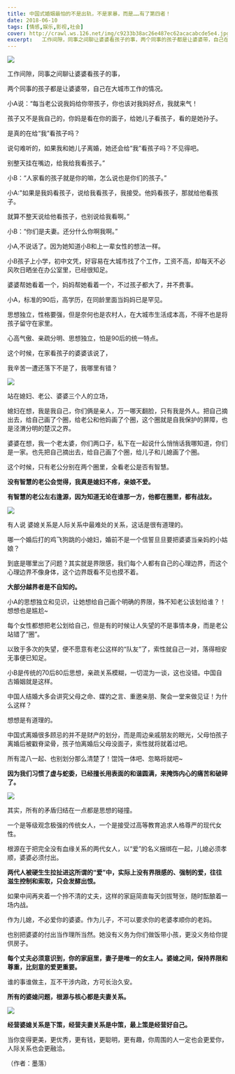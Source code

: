 ```yaml
---
title: 中国式婚姻最怕的不是出轨，不是家暴，而是……有了第四者！
date: 2018-06-10
tags: [情感,娱乐,影视,社会]
cover: http://crawl.ws.126.net/img/c9233b38ac26e487ec62acacabcde5e4.jpg
excerpt:   工作间隙，同事之间聊让婆婆看孩子的事，两个同事的孩子都是让婆婆带，自己在大城市工作的情况。
---
```

![](http://crawl.ws.126.net/img/c9233b38ac26e487ec62acacabcde5e4.jpg)  

工作间隙，同事之间聊让婆婆看孩子的事，

两个同事的孩子都是让婆婆带，自己在大城市工作的情况。

小A说：“每当老公说我妈给你带孩子，你也该对我妈好点，我就来气！

孩子又不是我自己的，你妈是看在你的面子，给她儿子看孩子，看的是她孙子。

是真的在给“我”看孩子吗？

说句难听的，如果我和她儿子离婚，她还会给“我”看孩子吗？不见得吧。

别整天挂在嘴边，给我给我看孩子。”

小B：“人家看的孩子就是你的嘛，怎么说也是你们的孩子。”

小A:"如果是我妈看孩子，说给我看孩子，我接受。他妈看孩子，那就给他看孩子。

就算不整天说给他看孩子，也别说给我看啊。”

小B：“你们是夫妻。还分什么你啊我啊。”

小A,不说话了。因为她知道小B和上一辈女性的想法一样。

小B孩子上小学，初中文凭，好容易在大城市找了个工作，工资不高，却每天不必风吹日晒坐在办公室里，已经很知足。

婆婆帮她看着一个，妈妈帮她看着一个，不过孩子都大了，并不费事。

小A，标准的90后，高学历，在同龄里面当妈妈已是罕见。

思想独立，性格要强，但是奈何也是农村人，在大城市生活成本高，不得不也是将孩子留守在家里。

心高气傲、亲疏分明、思想独立，怕是90后的统一特点。

这个时候，在家看孩子的婆婆该说了，

我辛苦一遭还落下不是了，我哪里有错？

![](http://crawl.ws.126.net/img/d33c8914e64c2fac13f72002d91feefb.jpg)  

站在媳妇、老公、婆婆三个人的立场，

媳妇在想，我是我自己，你们俩是亲人，万一哪天翻脸，只有我是外人。把自己摘出去，给自己画了个圈，给老公和他妈画了个圈，这个圈就是自我保护的屏障，也是泾渭分明的楚汉之界。

婆婆在想，我一个老太婆，你们两口子，私下在一起说什么悄悄话我哪知道，你们是一家。也先把自己摘出去，给自己画了个圈，给儿子和儿媳画了个圈。

这个时候，只有老公分别在两个圈里，全看老公是否有智慧。

**没有智慧的老公会觉得，我真是媳妇不疼，亲娘不爱。**

**有智慧的老公左右逢源，因为知道无论在谁那一方，他都在圈里，都有战友。**

![](http://crawl.ws.126.net/img/19be7c14ac69a82e88e42c5b6e7fb8f2.jpg)  

有人说 婆媳关系是人际关系中最难处的关系，这话是很有道理的。

哪一个婚后打的鸡飞狗跳的小媳妇，婚前不是一个信誓旦旦要把婆婆当亲妈的小姑娘？

到底是哪里出了问题？其实就是界限感，我们每个人都有自己的心理边界，而这个心理边界不像身体，这个边界既看不见也摸不着。

**大部分越界者是不自知的。**

小A的思想独立和见识，让她想给自己画个明确的界限，殊不知老公该划给谁？！想想也是尴尬~

每个女性都想把老公划给自己，但是有的时候让人失望的不是事情本身，而是老公站错了“圈”。

以致于多次的失望，便不愿意有老公这样的“队友”了，索性就自己一对，落得相安无事便已知足。

小B是传统的70后80后思想，亲疏关系模糊，一切混为一谈，这也没错。中国自古婚姻就是这样。

中国人结婚大多会讲究父母之命、媒妁之言、重邀亲朋、聚会一堂来做见证！为什么这样？

想想是有道理的。

中国式离婚很多顾忌的并不是财产的划分，而是周边亲戚朋友的眼光，父母怕孩子离婚后被戳脊梁骨，孩子怕离婚后父母没面子，索性就将就着过吧。

所有混八一起、也别划分那么清楚了！馄饨一体吧、忽略将就吧~

**因为我们习惯了虚与蛇委，已经擅长用表面的和谐圆满，来掩饰内心的痛苦和破碎了。**

![](http://crawl.ws.126.net/img/3e09184bd50c061c83a9d3d073aa619d.jpg)  

其实，所有的矛盾归结在一点都是思想的碰撞。

一个是等级观念极强的传统女人，一个是接受过高等教育追求人格尊严的现代女性。

根源在于把完全没有血缘关系的两代女人，以“爱”的名义捆绑在一起，儿媳必须孝顺，婆婆必须付出。

**两代人被硬生生拉扯进这所谓的“爱”中，实际上没有界限感的、强制的爱，往往滋生控制和索取，只会发酵出恨。**

如果中间再夹着一个拎不清的丈夫，这样的家庭简直每天剑拔弩张，随时酝酿着一场内战。

作为儿媳，不必爱你的婆婆。作为儿子，不可以要求你的老婆孝顺你的老妈。

也别把婆婆的付出当作理所当然。她没有义务为你们做饭带小孩，更没义务给你提供房子。

**每个丈夫必须意识到，你的家庭里，妻子是唯一的女主人。婆媳之间，保持界限和尊重，比刻意的爱更重要。**

谁的事谁做主，互不干涉内政，方可长治久安。

**所有的婆媳问题，根源与核心都是夫妻关系。**

![](http://crawl.ws.126.net/img/2de56be8178bd380460f7270a9cc6219.jpg)  

**经营婆媳关系是下策，经营夫妻关系是中策，最上策是经营好自己。**

当你变得更美，更优秀，更有钱，更聪明，更有趣，你周围的人一定也会更爱你，人际关系也会更融洽。

（作者：墨落）

